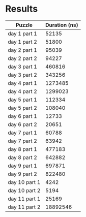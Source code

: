# Results
|Puzzle|Duration (ns)|
|-|-|
|day 1 part 1|52135|
|day 1 part 2|51800|
|day 2 part 1|95039|
|day 2 part 2|94227|
|day 3 part 1|460816|
|day 3 part 2|343256|
|day 4 part 1|1273485|
|day 4 part 2|1299023|
|day 5 part 1|112334|
|day 5 part 2|108040|
|day 6 part 1|12733|
|day 6 part 2|20651|
|day 7 part 1|60788|
|day 7 part 2|63942|
|day 8 part 1|477183|
|day 8 part 2|642882|
|day 9 part 1|697871|
|day 9 part 2|822480|
|day 10 part 1|4242|
|day 10 part 2|5194|
|day 11 part 1|25169|
|day 11 part 2|18892546|
